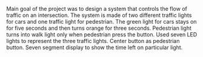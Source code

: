 Main goal of the project was to design a system that controls the flow of traffic on an intersection. The system is made of two different traffic lights for cars and one traffic light for pedestrian. The green light for cars stays on for five seconds and then turns orange for three seconds. Pedestrian light turns into walk light only when pedestrian press the button. Used seven LED lights to represent the three traffic lights. Center button as pedestrian button. Seven segment display to show the time left on particular light. 
